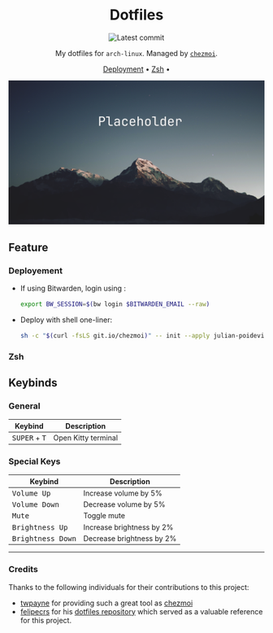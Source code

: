 <div align="center">

# Dotfiles

![Latest commit](https://img.shields.io/github/last-commit/julian-poidevin/dotfiles?style=flat)

My dotfiles for `arch-linux`. Managed by [`chezmoi`](https://github.com/twpayne/chezmoi).

[Deployment](#Deployement) • [Zsh](#zsh) •

<picture>
  <img alt="" src="https://github.com/julian-poidevin/dotfiles/blob/main/docs/screenshots/dark.png">
</picture>
</div>

## Feature
### Deployement
* If using Bitwarden, login using :

  ```sh
  export BW_SESSION=$(bw login $BITWARDEN_EMAIL --raw)
  ```

* Deploy with shell one-liner:
    ```sh
    sh -c "$(curl -fsLS git.io/chezmoi)" -- init --apply julian-poidevin
    ```

### Zsh

## Keybinds

### General

| Keybind                                            | Description                                   |
| -------------------------------------------------- | --------------------------------------------- |
| <kbd>SUPER</kbd> + <kbd>T</kbd>                    | Open Kitty terminal                           |

### Special Keys

| Keybind                    | Description                 |
| -------------------------- | --------------------------- |
| <kbd>Volume Up</kbd>       | Increase volume by 5%       |
| <kbd>Volume Down</kbd>     | Decrease volume by 5%       |
| <kbd>Mute</kbd>            | Toggle mute                 |
| <kbd>Brightness Up</kbd>   | Increase brightness by 2%   |
| <kbd>Brightness Down</kbd> | Decrease brightness by 2%   |

---
### Credits
Thanks to the following individuals for their contributions to this project:
- [twpayne](https://github.com/twpayne) for providing such a great tool as [chezmoi](https://github.com/twpayne/chezmoi)
- [felipecrs](https://github.com/felipecrs) for his [dotfiles repository](https://github.com/felipecrs/dotfiles) which served as a valuable reference for this project.